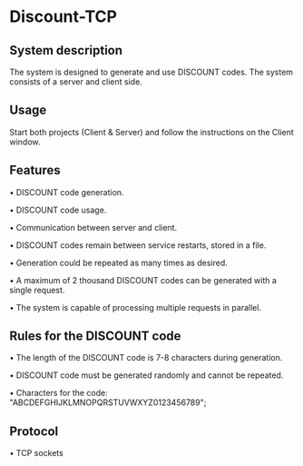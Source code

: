 # Discount-TCP

## System description
The system is designed to generate and use DISCOUNT codes. The system consists of a server and client side.

## Usage
Start both projects (Client & Server) and follow the instructions on the Client window.

## Features
• DISCOUNT code generation.

• DISCOUNT code usage.

• Communication between server and client.

• DISCOUNT codes remain between service restarts, stored in a file.

• Generation could be repeated as many times as desired.

• A maximum of 2 thousand DISCOUNT codes can be generated with a single request.

• The system is capable of processing multiple requests in parallel.

## Rules for the DISCOUNT code
• The length of the DISCOUNT code is 7-8 characters during generation.

• DISCOUNT code must be generated randomly and cannot be repeated.

• Characters for the code: "ABCDEFGHIJKLMNOPQRSTUVWXYZ0123456789";

## Protocol
• TCP sockets
